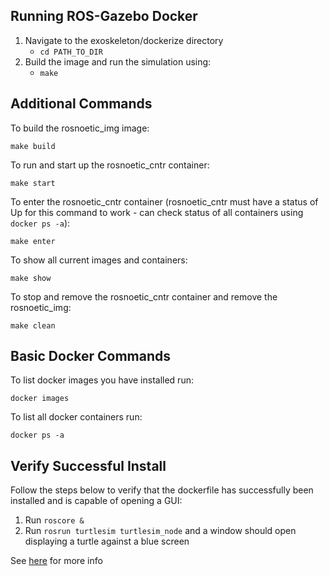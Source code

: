 ## Running ROS-Gazebo Docker
1. Navigate to the exoskeleton/dockerize directory
    - `cd PATH_TO_DIR`
2. Build the image and run the simulation using:
    - `make`

## Additional Commands
To build the rosnoetic_img image:

`make build`

To run and start up the rosnoetic_cntr container:

`make start`

To enter the rosnoetic_cntr container (rosnoetic_cntr must have a status of Up for this command to work - can check status of all containers using `docker ps -a`):

`make enter`

To show all current images and containers:

`make show`

To stop and remove the rosnoetic_cntr container and remove the rosnoetic_img:

`make clean`

## Basic Docker Commands
To list docker images you have installed run:

`docker images`

To list all docker containers run:

`docker ps -a`

## Verify Successful Install
Follow the steps below to verify that the dockerfile has successfully been installed and is capable of opening a GUI:

1. Run `roscore &`
2. Run `rosrun turtlesim turtlesim_node` and a window should open displaying a turtle against a blue screen

See [here](http://wiki.ros.org/ROS/Tutorials/UnderstandingNodes) for more info
